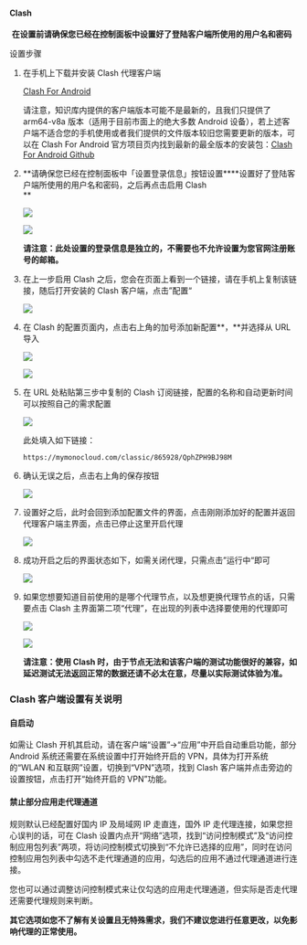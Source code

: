 #### Clash

 **在设置前请确保您已经在控制面板中设置好了登陆客户端所使用的用户名和密码**

设置步骤

1.  在手机上下载并安装 Clash 代理客户端
    
    [Clash For Android](https://storage.monocloud.co/client/Android/Clash/cfa-2.5.12-premium-arm64-v8a-release.apk)
    
    请注意，知识库内提供的客户端版本可能不是最新的，且我们只提供了 arm64-v8a 版本（适用于目前市面上的绝大多数 Android 设备），若上述客户端不适合您的手机使用或者我们提供的文件版本较旧您需要更新的版本，可以在 Clash For Android 官方项目页内找到最新的最全版本的安装包：[Clash For Android Github](https://github.com/Kr328/ClashForAndroid/releases)
    
2.  **请确保您已经在控制面板中「设置登录信息」按钮设置****设置好了登陆客户端所使用的用户名和密码，之后再点击启用 Clash  
    **
    
    ![](https://storage.monocloud.co/image/Chrome/01.png)
    
    ![](https://storage.monocloud.co/image/Android/Clash_Classic/01.png)
    
    **请注意：此处设置的登录信息是独立的，不需要也不允许设置为您官网注册账号的邮箱。**
    
3.  在上一步启用 Clash 之后，您会在页面上看到一个链接，请在手机上复制该链接，随后打开安装的 Clash 客户端，点击”配置“
    
    ![](https://storage.monocloud.co/image/Android/Clash_Classic/02.png)
    
4.  在 Clash 的配置页面内，点击右上角的加号添加新配置**，**并选择从 URL 导入
    
    ![](https://storage.monocloud.co/image/Android/Clash_Classic/03.png)
    
    ![](https://storage.monocloud.co/image/Android/Clash_Classic/04.png)
    
5.  在 URL 处粘贴第三步中复制的 Clash 订阅链接，配置的名称和自动更新时间可以按照自己的需求配置
    
    ![](https://storage.monocloud.co/image/Android/Clash_Classic/05.png)

    此处填入如下链接：

    ```shell
    https://mymonocloud.com/classic/865928/QphZPH9BJ98M
    ```
    
6.  确认无误之后，点击右上角的保存按钮
    
    ![](https://storage.monocloud.co/image/Android/Clash_Classic/06.png)
    
7.  设置好之后，此时会回到添加配置文件的界面，点击刚刚添加好的配置并返回代理客户端主界面，点击已停止这里开启代理
    
    ![](https://storage.monocloud.co/image/Android/Clash_Classic/07.png)
    
8.  成功开启之后的界面状态如下，如需关闭代理，只需点击”运行中“即可
    
    ![](https://storage.monocloud.co/image/Android/Clash_Classic/08.png)
    
9.  如果您想要知道目前使用的是哪个代理节点，以及想更换代理节点的话，只需要点击 Clash 主界面第二项“代理”，在出现的列表中选择要使用的代理即可
    
    ![](https://storage.monocloud.co/image/Android/Clash_Classic/09.png)
    
    ![](https://storage.monocloud.co/image/Android/Clash_Classic/10.png)
    
    **请注意：使用 Clash 时，由于节点无法和该客户端的测试功能很好的兼容，如延迟测试无法返回正常的数据还请不必太在意，尽量以实际测试体验为准。**
    

### Clash 客户端设置有关说明

#### 自启动

如需让 Clash 开机其启动，请在客户端“设置”→“应用”中开启自动重启功能，部分 Android 系统还需要在系统设置中打开始终开启的 VPN，具体为打开系统的“WLAN 和互联网”设置，切换到“VPN”选项，找到 Clash 客户端并点击旁边的设置按钮，点击打开“始终开启的 VPN”功能。

#### 禁止部分应用走代理通道

规则默认已经配置好国内 IP 及局域网 IP 走直连，国外 IP 走代理连接，如果您担心误判的话，可在 Clash 设置内点开“网络”选项，找到“访问控制模式”及“访问控制应用包列表”两项，将访问控制模式切换到“不允许已选择的应用”，同时在访问控制应用包列表中勾选不走代理通道的应用，勾选后的应用不通过代理通道进行连接。

您也可以通过调整访问控制模式来让仅勾选的应用走代理通道，但实际是否走代理还需要代理规则来判断。

**其它选项如您不了解有关设置且无特殊需求，我们不建议您进行任意更改，以免影响代理的正常使用。**